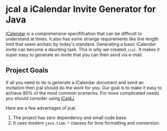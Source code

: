 # jcal a iCalendar Invite Generator for Java

[iCalendar](https://www.ietf.org/rfc/rfc2445.txt) is a comprehensive specififcation that can be difficult to understand at times. It also has some strange requirements like line length limit that seem archaic by today's standard. Generating a basic iCalendar invite can become a daunting task. This is why we created ``jcal``. It makes it super easy to generate an invite that you can then send via e-mail.

## Project Goals

If all you need to do is generate a iCalendar document and send an invitation then jcal should do the work for you. Our goal is to make it easy to achieve 80% of the most common scenarios. For more complicated needs you should consider using [iCal4J](https://www.ical4j.org/). 

Here are a few advantages of jcal.

1. The project has zero dependency and small code base. 
2. It uses modern ``java.time.*`` classes for time formatting and conversion.

